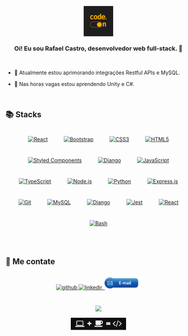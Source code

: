 <div align="center">
<img src="https://raw.githubusercontent.com/RafaelCastilhoCastro/RafaelCastilhoCastro/main/src/code_img01.jpg" align="center" height="" width="80" />
</div>

### <div align="center">Oi! Eu sou Rafael Castro, desenvolvedor web full-stack. 👾</div>

<br/>

- 🔎 Atualmente estou aprimorando integrações Restful APIs e MySQL.


- 🌱 Nas horas vagas estou aprendendo Unity e C#.


<br/>


## 📚 Stacks
<div align="center">
<a href="https://reactjs.org/" target="_blank"><img style="margin: 10px;padding: 10px;" src="https://profilinator.rishav.dev/skills-assets/react-original-wordmark.svg" alt="React" height="50" /></a>
<a href="https://getbootstrap.com/docs/3.4/javascript/" target="_blank"><img style="margin: 10px;padding: 10px;" src="https://profilinator.rishav.dev/skills-assets/bootstrap-plain.svg" alt="Bootstrap" height="50" /></a>
<a href="https://www.w3schools.com/css/" target="_blank"><img style="margin: 10px;padding: 10px;" src="https://profilinator.rishav.dev/skills-assets/css3-original-wordmark.svg" alt="CSS3" height="50" /></a>
<a href="https://en.wikipedia.org/wiki/HTML5" target="_blank"><img style="margin: 10px;padding: 10px;" src="https://profilinator.rishav.dev/skills-assets/html5-original-wordmark.svg" alt="HTML5" height="50" /></a>
<a href="https://styled-components.com/" target="_blank"><img style="margin: 10px;padding: 10px;" src="https://profilinator.rishav.dev/skills-assets/styled-components.png" alt="Styled Components" height="50" /></a>
<a href="https://www.djangoproject.com/" target="_blank"><img style="margin: 10px;padding: 10px;" src="https://profilinator.rishav.dev/skills-assets/django-original.svg" alt="Django" height="50" /></a>
<a href="https://www.javascript.com/" target="_blank"><img style="margin: 10px;padding: 10px;" src="https://profilinator.rishav.dev/skills-assets/javascript-original.svg" alt="JavaScript" height="50" /></a>
<a href="https://www.typescriptlang.org/" target="_blank"><img style="margin: 10px;padding: 10px;" src="https://profilinator.rishav.dev/skills-assets/typescript-original.svg" alt="TypeScript" height="50" /></a>
<a href="https://nodejs.org/" target="_blank"><img style="margin: 10px;padding: 10px;" src="https://profilinator.rishav.dev/skills-assets/nodejs-original-wordmark.svg" alt="Node.js" height="50" /></a>
<a href="https://www.python.org/" target="_blank"><img style="margin: 10px;padding: 10px;" src="https://profilinator.rishav.dev/skills-assets/python-original.svg" alt="Python" height="50" /></a>
<a href="https://expressjs.com/" target="_blank"><img style="margin: 10px;padding: 10px;" src="https://profilinator.rishav.dev/skills-assets/express-original-wordmark.svg" alt="Express.js" height="50" /></a>
<a href="https://github.com/" target="_blank"><img style="margin: 10px;padding: 10px;" src="https://profilinator.rishav.dev/skills-assets/git-scm-icon.svg" alt="Git" height="50" /></a>
<a href="https://www.mysql.com/" target="_blank"><img style="margin: 10px;padding: 10px;" src="https://profilinator.rishav.dev/skills-assets/mysql-original-wordmark.svg" alt="MySQL" height="50" /></a>
<a href="https://www.djangoproject.com/" target="_blank"><img style="margin: 10px;padding: 10px;" src="https://profilinator.rishav.dev/skills-assets/django-original.svg" alt="Django" height="50" /></a>
<a href="https://www.jestjs.io/" target="_blank"><img style="margin: 10px;padding: 10px;" src="https://profilinator.rishav.dev/skills-assets/jest.svg" alt="Jest" height="50" /></a>
<a href="https://reactjs.org/" target="_blank"><img style="margin: 10px;padding: 10px;" src="https://profilinator.rishav.dev/skills-assets/react-original-wordmark.svg" alt="React" height="50" /></a>
<a href="https://www.gnu.org/software/bash/" target="_blank"><img style="margin: 10px;padding: 10px;" src="https://profilinator.rishav.dev/skills-assets/gnu_bash-icon.svg" alt="Bash" height="50" /></a>
</div>


<br/>
<br/>


## 💬 Me contate

<div align="center">
<a href="https://github.com/RafaelCastilhoCastro" target="_blank">
<img src=https://img.shields.io/badge/github-%2324292e.svg?&style=for-the-badge&logo=github&logoColor=white alt=github style="margin-bottom: 5px;" />
</a>
<a href="https://linkedin.com/in/rafael-castilho-castro/" target="_blank">
<img src=https://img.shields.io/badge/linkedin-%231E77B5.svg?&style=for-the-badge&logo=linkedin&logoColor=white alt=linkedin style="margin-bottom: 5px;" />
</a>
</a>
<a href="mailto:rafaelcastrodev@pm.me" target="_blank">
<img src=https://raw.githubusercontent.com/RafaelCastilhoCastro/RafaelCastilhoCastro/main/src/email_btn01.png alt=email style="padding-top: 10px;margin-left: -7px;width: 105px"/>
</a>
</div>

<br/>
<br/>

<div align="center"><img src="https://github-readme-stats.vercel.app/api?username=RafaelCastilhoCastro&show_icons=true&count_private=true&hide_border=true" align="center" /></div>

<br/>

<div align="center">
<img src="https://raw.githubusercontent.com/RafaelCastilhoCastro/RafaelCastilhoCastro/main/src/code_img02.jpg" align="center" height="" width="150" />
</div>
